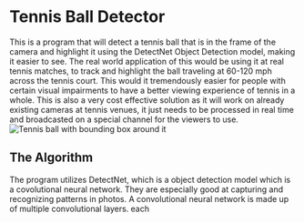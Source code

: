 # Tennis Ball Detector
This is a program that will detect a tennis ball that is in the frame of the camera and highlight it using the DetectNet Object Detection model, making it easier to see. The real world application of this would be using it at real tennis matches, to track and highlight the ball traveling at 60-120 mph across the tennis court. This would it tremendously easier for people with certain visual impairments to have a better viewing experience of tennis in a whole. This is also a very cost effective solution as it will work on already existing cameras at tennis venues, it just needs to be processed in real time and broadcasted on a special channel for the viewers to use. 
![Tennis ball with bounding box around it]()
## The Algorithm
The program utilizes DetectNet, which is a object detection model which is a covolutional neural network. They are especially good at capturing and recognizing patterns in photos. A convolutional neural network is made up of multiple convolutional layers. each 
